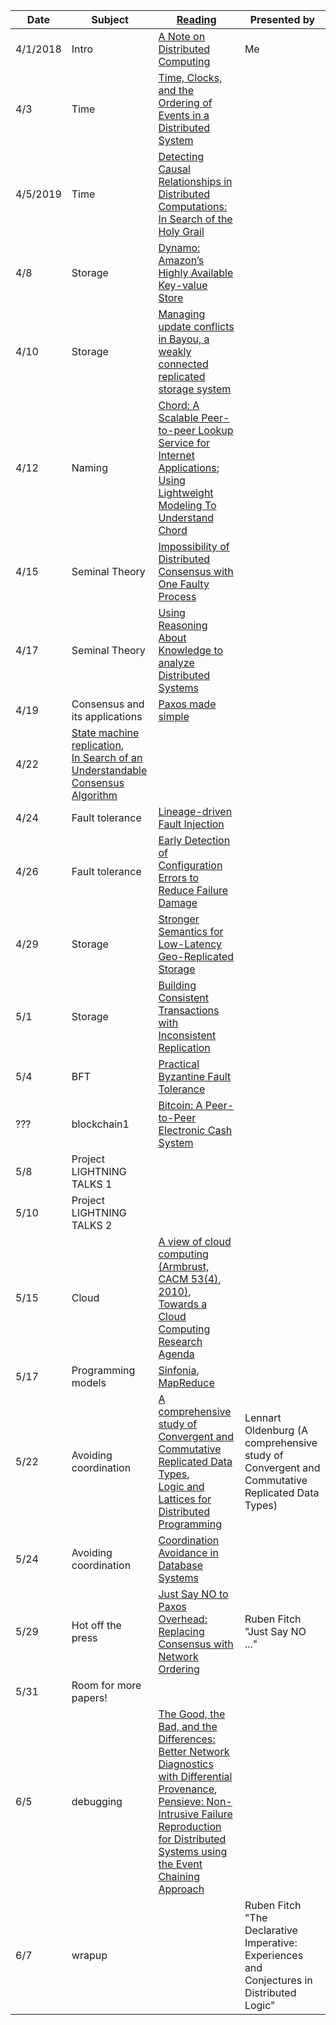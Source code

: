 |Date|Subject|<a href="Link">Reading</a>|Presented by|
|------------|-------------|-------------|------------|
|4/1/2018|Intro|<a href="http://citeseerx.ist.psu.edu/viewdoc/summary?doi=10.1.1.41.7628" >A Note on Distributed Computing</a>|Me|
|4/3|Time|<a href="http://amturing.acm.org/p558-lamport.pdf">Time, Clocks, and the Ordering of Events in a Distributed System</a>||
|4/5/2019|Time|<a href="https://www.vs.inf.ethz.ch/publ/papers/holygrail.pdf">Detecting Causal Relationships in Distributed Computations: In Search of the Holy Grail</a>||
|4/8|Storage |<a href="http://www.allthingsdistributed.com/files/amazon-dynamo-sosp2007.pdf">Dynamo: Amazon’s Highly Available Key-value Store</a>||
|4/10| Storage | <a href="http://zoo.cs.yale.edu/classes/cs422/2013/bib/terry95managing.pdf">Managing update conflicts in Bayou, a weakly connected replicated storage system</a>||
|4/12|Naming|<a href="https://pdos.csail.mit.edu/papers/chord:sigcomm01/chord_sigcomm.pdf">Chord: A Scalable Peer-to-peer Lookup Service for Internet Applications</a>; <a href="http://www.sigcomm.org/sites/default/files/ccr/papers/2012/April/2185376-2185383.pdf">Using Lightweight Modeling To Understand Chord</a>| |
|4/15|Seminal Theory|<a href="https://groups.csail.mit.edu/tds/papers/Lynch/jacm85.pdf">Impossibility of Distributed Consensus with One Faulty Process</a> ||
|4/17|Seminal Theory|<a href="https://www.cs.cornell.edu/home/halpern/papers/UsingRAK.pdf">Using Reasoning About Knowledge to analyze Distributed Systems</a>||
|4/19|Consensus and its applications|<a href="http://research.microsoft.com/en-us/um/people/lamport/pubs/paxos-simple.pdf">Paxos made simple</a>||
|4/22|<a href="https://www.cs.cornell.edu/fbs/publications/SMSurvey.pdf">State machine replication</a>,<br><a href="https://ramcloud.stanford.edu/wiki/download/attachments/11370504/raft.pdf">In Search of an Understandable Consensus Algorithm</a>||
|4/24|Fault tolerance|<a href="https://people.eecs.berkeley.edu/~palvaro/molly.pdf">Lineage-driven Fault Injection</a>||
|4/26|Fault tolerance|<a href="https://www.usenix.org/system/files/conference/osdi16/osdi16-xu.pdf">Early Detection of Configuration Errors to Reduce Failure Damage</a>||
|4/29|Storage | <a href="http://sns.cs.princeton.edu/docs/eiger-nsdi13.pdf">Stronger Semantics for Low-Latency Geo-Replicated Storage</a>||
|5/1|Storage|<a href="https://syslab.cs.washington.edu/papers/tapir-tr14.pdf">Building Consistent Transactions with Inconsistent Replication</a>||
|5/4|BFT|<a href="http://pmg.csail.mit.edu/papers/osdi99.pdf">Practical Byzantine Fault Tolerance</a>||
|???|blockchain1|<a href="https://bitcoin.org/bitcoin.pdf">Bitcoin: A Peer-to-Peer Electronic Cash System</a>||
|5/8|Project LIGHTNING TALKS 1</a>||
|5/10|Project LIGHTNING TALKS 2|<a href=""></a>||
|5/15|Cloud|<a href="https://www2.eecs.berkeley.edu/Pubs/TechRpts/2009/EECS-2009-28.pdf">A view of cloud computing (Armbrust, CACM 53(4), 2010)</a>, <br> <a href="https://www.cs.purdue.edu/homes/bb/cs590/handouts/Cornell.pdf">Towards a Cloud Computing Research Agenda</a>||
|5/17|Programming models|<a href="http://www.sosp2007.org/papers/sosp064-aguilera.pdf">Sinfonia</a>, <br> <a href="http://static.googleusercontent.com/media/research.google.com/en//archive/mapreduce-osdi04.pdf">MapReduce</a>||
|5/22|Avoiding coordination|<a href="http://hal.upmc.fr/inria-00555588/document">A comprehensive study of Convergent and Commutative Replicated Data Types</a>, <br> <a href="http://db.cs.berkeley.edu/papers/UCB-lattice-tr.pdf">Logic and Lattices for Distributed Programming</a>|Lennart Oldenburg (A comprehensive study of Convergent and Commutative Replicated Data Types)|
|5/24|Avoiding coordination|<a href="http://www.vldb.org/pvldb/vol8/p185-bailis.pdf">Coordination Avoidance in Database Systems</a>||
|5/29|Hot off the press| <a href="https://www.usenix.org/system/files/conference/osdi16/osdi16-li.pdf"> Just Say NO to Paxos Overhead: Replacing Consensus with Network Ordering</a>|Ruben Fitch "Just Say NO ..."| 
|5/31| Room for more papers!||
|6/5|debugging|<a href="http://www.cis.upenn.edu/~angchen/papers/sigcomm-2016.pdf">The Good, the Bad, and the Differences: Better Network Diagnostics with Differential Provenance</a>, <br> <a href="http://www.eecg.toronto.edu/~yuan/papers/pensieve-sosp17.pdf">Pensieve: Non-Intrusive Failure Reproduction for Distributed Systems using the Event Chaining Approach</a>|
|6/7|wrapup|<a href=""></a>|Ruben Fitch "The Declarative Imperative: Experiences and Conjectures in Distributed Logic"|
